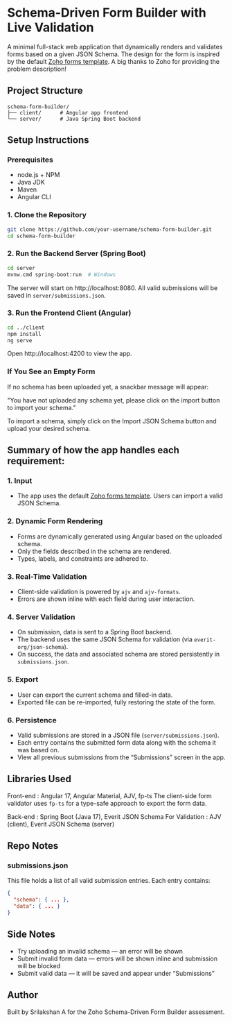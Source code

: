 # Schema-Driven Form Builder with Live Validation

A minimal full-stack web application that dynamically renders and validates forms based on a given JSON Schema. The design for the form is inspired by the default [Zoho forms template](https://www.zoho.com/forms/templates.html). A big thanks to Zoho for providing the problem description!

## Project Structure

```
schema-form-builder/
├── client/      # Angular app frontend
└── server/      # Java Spring Boot backend
```

## Setup Instructions

### Prerequisites

- node.js + NPM
- Java JDK
- Maven
- Angular CLI

### 1. Clone the Repository

```bash
git clone https://github.com/your-username/schema-form-builder.git
cd schema-form-builder
```

### 2. Run the Backend Server (Spring Boot)

```bash
cd server
mvnw.cmd spring-boot:run  # Windows
```

The server will start on http://localhost:8080. All valid submissions will be saved in `server/submissions.json`.

### 3. Run the Frontend Client (Angular)

```bash
cd ../client
npm install
ng serve
```

Open http://localhost:4200 to view the app.

### If You See an Empty Form

If no schema has been uploaded yet, a snackbar message will appear:

"You have not uploaded any schema yet, please click on the import button to import your schema."

To import a schema, simply click on the Import JSON Schema button and upload your desired schema.

## Summary of how the app handles each requirement:

### 1. Input

- The app uses the default [Zoho forms template](https://www.zoho.com/forms/templates.html). Users can import a valid JSON Schema.

### 2. Dynamic Form Rendering

- Forms are dynamically generated using Angular based on the uploaded schema.
- Only the fields described in the schema are rendered.
- Types, labels, and constraints are adhered to.

### 3. Real-Time Validation

- Client-side validation is powered by `ajv` and `ajv-formats`.
- Errors are shown inline with each field during user interaction.

### 4. Server Validation

- On submission, data is sent to a Spring Boot backend.
- The backend uses the same JSON Schema for validation (via `everit-org/json-schema`).
- On success, the data and associated schema are stored persistently in `submissions.json`.

### 5. Export

- User can export the current schema and filled-in data.
- Exported file can be re-imported, fully restoring the state of the form.

### 6. Persistence

- Valid submissions are stored in a JSON file (`server/submissions.json`).
- Each entry contains the submitted form data along with the schema it was based on.
- View all previous submissions from the “Submissions” screen in the app.

## Libraries Used

Front-end : Angular 17, Angular Material, AJV, fp-ts 
The client-side form validator uses `fp-ts` for a type-safe approach to export the form data.

Back-end : Spring Boot (Java 17), Everit JSON Schema
For Validation : AJV (client), Everit JSON Schema (server)

## Repo Notes

### submissions.json

This file holds a list of all valid submission entries. Each entry contains:

```json
{
  "schema": { ... },
  "data": { ... }
}
```

## Side Notes

- Try uploading an invalid schema — an error will be shown
- Submit invalid form data — errors will be shown inline and submission will be blocked
- Submit valid data — it will be saved and appear under “Submissions”


## Author

Built by Srilakshan A for the Zoho Schema-Driven Form Builder assessment.


